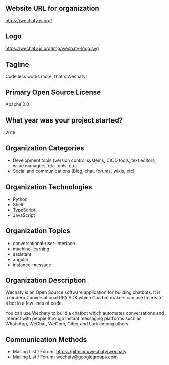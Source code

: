 ## Website URL for organization

https://wechaty.js.org/

## Logo

https://wechaty.js.org/img/wechaty-logo.svg

## Tagline

Code less works more, that's Wechaty!

## Primary Open Source License

Apache 2.0

## What year was your project started?

2016

## Organization Categories

*  Development tools (version control systems, CICD tools, text editors, issue managers, q/a tools, etc) 
*  Social and communications (Blog, chat, forums, wikis, etc) 

## Organization Technologies

* Python
* Shell
* TypeScript
* JavaScript

## Organization Topics

* conversational-user-interface
* machine-learning
* assistant
* angular
* instance-message

## Organization Description

Wechaty is an Open Source software application for building chatbots. It is a modern Conversational RPA SDK which Chatbot makers can use to create a bot in a few lines of code.

You can use Wechaty to build a chatbot which automates conversations and interact with people through instant messaging platforms such as WhatsApp, WeChat, WeCom, Gitter and Lark among others.

## Communication Methods

* Mailing List / Forum: https://gitter.im/wechaty/wechaty
* Mailing List / Forum: wechaty@googlegroups.com
